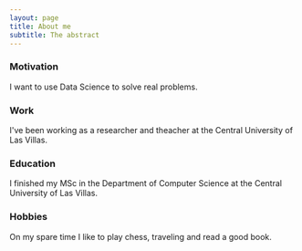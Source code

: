 ```yaml
---
layout: page
title: About me
subtitle: The abstract
---
```

### Motivation
I want to use Data Science to solve real problems. 

### Work
I've been working as a researcher and theacher at the Central University of Las Villas.

### Education
I finished my MSc in the Department of Computer Science at the Central University of Las Villas.

### Hobbies
On my spare time I like to play chess, traveling and read a good book.





